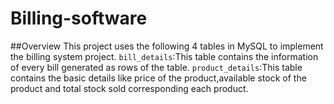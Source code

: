 # Billing-software
##Overview
This project uses the following 4 tables in MySQL to implement the billing system project.
`bill_details`:This table contains the information of every bill generated as rows of the table.
`product_details`:This table contains the basic details like price of the product,available stock of the product and total stock sold corresponding each product.
